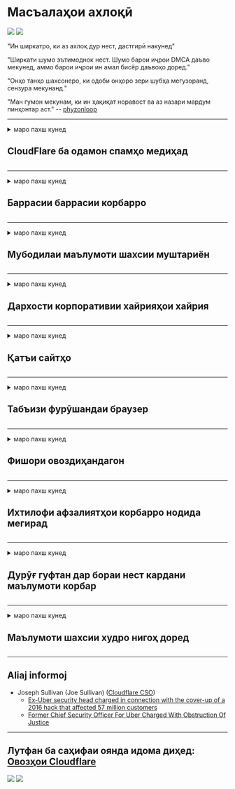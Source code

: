 # Масъалаҳои ахлоқӣ

![](https://codeberg.org/crimeflare/stop_cloudflare/media/branch/master/image/itsreallythatbad.jpg)
![](https://codeberg.org/crimeflare/stop_cloudflare/media/branch/master/image/telegram/c81238387627b4bfd3dcd60f56d41626.jpg)

"Ин ширкатро, ки аз ахлоқ дур нест, дастгирӣ накунед"

"Ширкати шумо эътимоднок нест. Шумо барои иҷрои DMCA даъво мекунед, аммо барои иҷрои ин амал бисёр даъвоҳо доред."

"Онҳо танҳо шахсонеро, ки одоби онҳоро зери шубҳа мегузоранд, сензура мекунанд."

"Ман гумон мекунам, ки ин ҳақиқат норавост ва аз назари мардум пинҳонтар аст."  -- [phyzonloop](https://twitter.com/phyzonloop)


---


<details>
<summary>маро пахш кунед

## CloudFlare ба одамон спамҳо медиҳад
</summary>


Cloudflare ба истифодабарандагони ғайрии Cloudflare паёмҳои спамро мефиристад.

- Танҳо ба муштариёне ки обуна шудаанд, паёми электронӣ фиристед
- Вақте ки корбар "қатъ" гӯед, фиристодани почтаи электрониро қатъ кунед

Ин содда аст. Аммо Cloudflare парво надорад.
Cloudflare гуфт, ки истифодаи хидматҳои онҳо метавонад ҳама спаммерҳо ва ҳамлаҳоро боздорад.
Чӣ гуна мо Cloudflare-ро бидуни фаъолсозии Cloudflare боздошта метавонем?


| 🖼 | 🖼 |
| --- | --- |
| ![](https://codeberg.org/crimeflare/stop_cloudflare/media/branch/master/image/cfspam01.jpg) | ![](https://codeberg.org/crimeflare/stop_cloudflare/media/branch/master/image/cfspam03.jpg) |
| ![](https://codeberg.org/crimeflare/stop_cloudflare/media/branch/master/image/cfspam02.jpg) | ![](https://codeberg.org/crimeflare/stop_cloudflare/media/branch/master/image/cfspambrittany.jpg)<br>![](https://codeberg.org/crimeflare/stop_cloudflare/media/branch/master/image/cfspamtwtr.jpg) |

</details>

---

<details>
<summary>маро пахш кунед

## Баррасии баррасии корбарро
</summary>


Баррасиҳои манфии сензураи Cloudflare.
Агар шумо матни зидди Cloudflare -ро дар Твиттер ҷойгир кунед, шумо имкони гирифтани посухро аз корманди Cloudflare бо паёми "Не, ин нест" доред.
Агар шумо ягон баррасии манфиро дар ягон сайти баррасӣ ҷойгир кунед, онҳо кӯшиш мекунанд, ки онро сензура кунанд.


| 🖼 | 🖼 |
| --- | --- |
| ![](https://codeberg.org/crimeflare/stop_cloudflare/media/branch/master/image/cfcenrev_01.jpg)<br>![](https://codeberg.org/crimeflare/stop_cloudflare/media/branch/master/image/cfcenrev_02.jpg) | ![](https://codeberg.org/crimeflare/stop_cloudflare/media/branch/master/image/cfcenrev_03.jpg) |

</details>

---

<details>
<summary>маро пахш кунед

## Мубодилаи маълумоти шахсии муштариён
</summary>


Cloudflare дорои мушкилоти шадиди таъқиб аст.
Cloudflare маълумоти шахсии онҳое, ки аз сайтҳои мизбон шикоят мекунанд, мубодила мекунад.
Баъзан онҳо аз шумо мепурсанд, ки шаҳодатномаи ҳақиқии худро пешниҳод кунед.
Агар шумо нахоҳед, ки ба таҳқир, ҳамла, дашном ё куштор гирифтор шавед, беҳтараш аз вебсайтҳои Cloudflared дур шавед.


| 🖼 | 🖼 |
| --- | --- |
| ![](https://codeberg.org/crimeflare/stop_cloudflare/media/branch/master/image/cfdox_what.jpg) | ![](https://codeberg.org/crimeflare/stop_cloudflare/media/branch/master/image/cfdox_swat.jpg) |
| ![](https://codeberg.org/crimeflare/stop_cloudflare/media/branch/master/image/cfdox_kill.jpg) | ![](https://codeberg.org/crimeflare/stop_cloudflare/media/branch/master/image/cfdox_threat.jpg) |
| ![](https://codeberg.org/crimeflare/stop_cloudflare/media/branch/master/image/cfdox_dox.jpg) | ![](https://codeberg.org/crimeflare/stop_cloudflare/media/branch/master/image/cfdox_ex1.jpg)<br>![](https://codeberg.org/crimeflare/stop_cloudflare/media/branch/master/image/cfdox_ex2.jpg) |

</details>

---

<details>
<summary>маро пахш кунед

## Дархости корпоративии хайрияҳои хайрия
</summary>


CloudFlare аз саҳмияҳои хайрия дархост менамояд.
Як корпоратсияи амрикоӣ дар баробари созмонҳои ғайритиҷоратӣ, ки сабабҳои хуб доранд, садақа мепурсад.
Агар шумо бастани одамон ё вақти ғами одамони дигарро маъқул кунед, шумо метавонед барои кормандони Cloudflare баъзе пиццаҳоро фармоиш диҳед.


![](https://codeberg.org/crimeflare/stop_cloudflare/media/branch/master/image/cfdonate.jpg)

</details>

---

<details>
<summary>маро пахш кунед

## Қатъи сайтҳо
</summary>


Шумо чӣ кор хоҳед кард, агар сайти шумо ногаҳон поён ёбад?
Гузоришҳое ҳастанд, ки Cloudflare конфигуратсияи корбарро қатъ мекунад ё хидматро бидуни ҳеҷ гуна огоҳӣ хомӯш мекунад.
Мо пешниҳод менамоем, ки шумо провайдери беҳтареро пайдо кунед.

![](https://codeberg.org/crimeflare/stop_cloudflare/media/branch/master/image/cftmnt.jpg)

</details>

---

<details>
<summary>маро пахш кунед

## Табъизи фурӯшандаи браузер
</summary>


CloudFlare ба онҳое, ки Firefox-ро истифода мебаранд, дар ҳоле, ки ба корбарони ғайри Tor-Browser беш аз Tor истифода мекунанд, табобати афзалиятнок медиҳад.
Корбарони Tor, ки ба таври қонунӣ аз иҷрои javascript-и ройгӣ даст мекашанд, муомилаи душманона доранд.
Ин нобаробарии дастрасӣ сӯиистифода дар бетарафии шабакавӣ ва сӯиистифода аз қудрат аст.

![](https://codeberg.org/crimeflare/stop_cloudflare/media/branch/master/image/browdifftbcx.gif)

- Аз чап: браузери Tor, рост: Chrome. Суроғаи IP ҳамон.

![](https://codeberg.org/crimeflare/stop_cloudflare/media/branch/master/image/browserdiff.jpg)

- Аз чап: Tor Browser Javascript хомӯш аст, куки фаъол аст
- Аз рост: Chrome Javascript фаъол аст, куки ғайрифаъол аст

![](https://codeberg.org/crimeflare/stop_cloudflare/media/branch/master/image/cfsiryoublocked.jpg)

- QuteBrowser (браузери ноболиғ) бе Tor (Clearnet IP)

| ***Браузер*** | ***Табобати дастрасӣ*** |
| --- | --- |
| Tor Browser (Javascript фаъол аст) | дастрасӣ иҷозат дода шудааст |
| Firefox (Javascript фаъол аст) | дастрасӣ таназзул ёфтааст |
| Chromium (Javascript фаъол аст) | дастрасӣ таназзул ёфтааст |
| Chromium or Firefox (Javascript ғайрифаъол аст) | имкони дастрасӣ вуҷуд надорад |
| Chromium or Firefox (Cookie ғайрифаъол аст) | имкони дастрасӣ вуҷуд надорад |
| QuteBrowser | имкони дастрасӣ вуҷуд надорад |
| lynx | имкони дастрасӣ вуҷуд надорад |
| w3m | имкони дастрасӣ вуҷуд надорад |
| wget | имкони дастрасӣ вуҷуд надорад |


Чаро тугмаи Аудио барои ҳалли мушкили осон истифода набаред?

Бале, тугмаи аудио вуҷуд дорад, аммо он ҳамеша Tor -ро кор намекунад.
Вақте ки шумо онро пахш мекунед, шумо ин паёмро хоҳед гирифт:

```
Баъдтар дубора сайъ кунед
Компютер ё шабакаи шумо метавонад дархостҳои худкорро фиристад.
Барои муҳофизат кардани корбарони худ, мо ҳозир дархости шуморо коркард карда наметавонем.
Барои маълумоти иловагӣ ба саҳифаи кӯмаки мо муроҷиат кунед
```

</details>

---

<details>
<summary>маро пахш кунед

## Фишори овоздиҳандагон
</summary>


Интихобкунандагон дар иёлоти ИМА барои овоздиҳӣ ниҳоят тавассути вебсайти котиби давлатӣ дар иёлати ҷои истиқомати худ сабти ном мекунанд.
Идораҳои котиботи давлатии таҳти назорати ҷумҳуриявӣ тавассути пахш кардани сайти котиби давлатӣ тавассути Cloudflare ба фишори овоздиҳандагон ҷалб карда мешаванд.
Муносибати душманонаи Cloudflare ба истифодабарандагони Tor, мавқеи MITM ҳамчун нуқтаи мутамаркази глобалии назорат ва нақши зараровар он дар маҷмӯъ овоздиҳандагони эҳтимолиро ба қайд нагирифтааст.
Махсусан, либералҳо одатан ба махфият майл доранд.
Шаклҳои бақайдгирии овоздиҳандагон маълумоти ҳассосро дар бораи дастгирии сиёсии интихобкунанда, суроғаи шахсии шахсӣ, рақами амнияти иҷтимоӣ ва санаи таваллуд ҷамъоварӣ мекунанд.
Аксари иёлотҳо зерҳадафи ин маълумотро дастраси умум мегардонанд, аммо Cloudflare ин маълумотро вақте мебинад, ки касе дар овоздиҳӣ сабти ном кунад.

Дар хотир доред, ки бақайдгирии коғазӣ Cloudflare-ро тағйир намедиҳад, зеро котиби кормандони давлат оид ба воридкунии маълумотҳо эҳтимолан вебсафҳаи Cloudflare-ро барои ворид кардани маълумот истифода барад.

| 🖼 | 🖼 |
| --- | --- |
| ![](https://codeberg.org/crimeflare/stop_cloudflare/media/branch/master/image/cfvotm_01.jpg) | ![](https://codeberg.org/crimeflare/stop_cloudflare/media/branch/master/image/cfvotm_02.jpg) |

- Change.org вебсайти машҳурест барои ҷамъоварии овозҳо ва андешидани чораҳо.
“дар ҳама ҷо одамон маъракаҳоро оғоз мекунанд, ҷонибдоронро сафарбар мекунанд ва бо тасмимгирандагон оид ба ҳалли масъала кор мекунанд.”
Мутаассифона, бо сабаби филтри хашмгинонаи Cloudflare, бисёр одамон тағирёбии.org-ро умуман дида наметавонанд.
Онҳоро имзои дархостнома бозмедорад ва ба ин васила онҳоро аз раванди демократӣ хориҷ мекунад.
Истифодаи дигар платформаи бидуни абрҳо, ба монанди OpenPetition ба рафъи мушкилот мусоидат мекунад.

| 🖼 | 🖼 |
| --- | --- |
| ![](https://codeberg.org/crimeflare/stop_cloudflare/media/branch/master/image/changeorgasn.jpg) | ![](https://codeberg.org/crimeflare/stop_cloudflare/media/branch/master/image/changeorgtor.jpg) |

- "Лоиҳаи Афина" Cloudflare барои вебсайтҳои давлатӣ ва маҳаллӣ дар сатҳи интихобот ройгон дар сатҳи корхонаҳо пешниҳод мекунад.
Онҳо гуфтанд, "интихобкунандагони онҳо метавонанд ба иттилоот дар бораи интихобот ва сабти овоздиҳандагон дастрасӣ дошта бошанд", аммо ин дурӯғ аст, зеро аксари мардум сайтро тамоман дида наметавонанд.

</details>

---

<details>
<summary>маро пахш кунед

## Ихтилофи афзалиятҳои корбарро нодида мегирад
</summary>


Агар шумо аз чизе даст мекашед, интизор мешавед, ки шумо дар ин бобат ҳеҷ гуна почтаи электронӣ намегиред.
Cloudflare афзалияти корбарро нодида мегирад ва маълумотро бо корпоратсияҳои шахсони сеюм бидуни розигии муштарӣ мубодила мекунад.
Агар шумо нақшаи ройгони худро истифода баред, онҳо баъзан ба шумо паёми электронӣ мефиристанд, ки обунаи ҳармоҳаро харед.

![](https://codeberg.org/crimeflare/stop_cloudflare/media/branch/master/image/cfviopl_tp.jpg)

</details>

---

<details>
<summary>маро пахш кунед

## Дурӯғ гуфтан дар бораи нест кардани маълумоти корбар
</summary>


Тибқи ин блоги муштариёни собиқи cloudflare, Cloudflare дар бораи нест кардани ҳисобҳо дурӯғ аст.
Имрӯзҳо, бисёр ширкатҳо пас аз пӯшида ё тоза кардани ҳисоби шумо маълумоти шуморо нигоҳ медоранд.
Аксар ширкатҳои хуб дар ин бора дар сиёсати махфияти худ қайд мекунанд.
Абрҳо? Не.

```
2019-08-05 CloudFlare ба ман далел овард, ки онҳо ҳисоби маро хориҷ карданд.
2019-10-02 Ман аз CloudFlare паёми электронӣ гирифтам "зеро ман муштарӣ"
```

Cloudflare дар бораи калимаи "хориҷ" намедонистанд.
Агар ин дар ҳақиқат тоза карда шавад, пас чаро ин муштарии собиқ почтаи электронӣ гирифт?
Вай инчунин қайд кард, ки сиёсати махфияти Cloudflare дар ин бора чизе намегӯяд.

```
Сиёсати нави махфияти онҳо дар бораи нигоҳ доштани маълумот дар давоми як сол чизе намегӯяд.
```

![](https://codeberg.org/crimeflare/stop_cloudflare/media/branch/master/image/cfviopl_notdel.jpg)

Шумо ба Cloudflare чӣ гуна боварӣ дошта метавонед, агар сиёсати махфияти онҳо LIE бошад?

</details>

---

<details>
<summary>маро пахш кунед

## Маълумоти шахсии худро нигоҳ доред
</summary>


Нест кардани ҳисоби Cloudflare сатҳи душвор аст.

```
Чиптаи дастгирии худро бо истифода аз категорияи "Ҳисоб" пешниҳод кунед,
ва талаб кардани нест кардани ҳисоб дар бадани паём.
Шумо бояд домен ё кортҳои кредитӣ пеш аз дархост кардани несткунӣ ба ҳисоби худ пайваст накарда бошед.
```

Шумо ин имейлро тасдиқ мекунед.

![](https://codeberg.org/crimeflare/stop_cloudflare/media/branch/master/image/cf_deleteandkeep.jpg)

"Мо ба коркарди дархости ҳазфи шумо шурӯъ кардем" аммо "Мо нигоҳ доштани маълумоти шахсии шуморо идома хоҳем дод".

Оё шумо ба ин "боварӣ" карда метавонед?

</details>

---

## Aliaj informoj

- Joseph Sullivan (Joe Sullivan) ([Cloudflare CSO](https://twitter.com/eastdakota/status/1296522269313785862))
  - [Ex-Uber security head charged in connection with the cover-up of a 2016 hack that affected 57 million customers](https://www.businessinsider.com/uber-data-hack-security-head-joe-sullivan-charged-cover-up-2020-8)
  - [Former Chief Security Officer For Uber Charged With Obstruction Of Justice](https://www.justice.gov/usao-ndca/pr/former-chief-security-officer-uber-charged-obstruction-justice)


---

## Лутфан ба саҳифаи оянда идома диҳед:   [Овозҳои Cloudflare](../PEOPLE.md)

![](https://codeberg.org/crimeflare/stop_cloudflare/media/branch/master/image/freemoldybread.jpg)
![](https://codeberg.org/crimeflare/stop_cloudflare/media/branch/master/image/cfisnotanoption.jpg)
